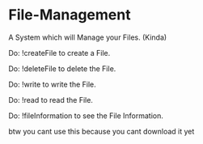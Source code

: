 # File-Management
A System which will Manage your Files. (Kinda)

Do: !createFile  to create a File.



Do: !deleteFile to delete the File.



Do: !write to write the File. 



Do: !read to read the File.



Do: !fileInformation to see the File Information.

 btw you cant use this because you cant download it yet 
